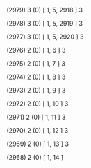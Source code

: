 (2979) 3 (0) [ 1, 5, 2918 ] 3 


(2978) 3 (0) [ 1, 5, 2919 ] 3 


(2977) 3 (0) [ 1, 5, 2920 ] 3 


(2976) 2 (0) [ 1, 6 ] 3 


(2975) 2 (0) [ 1, 7 ] 3 


(2974) 2 (0) [ 1, 8 ] 3 


(2973) 2 (0) [ 1, 9 ] 3 


(2972) 2 (0) [ 1, 10 ] 3 


(2971) 2 (0) [ 1, 11 ] 3 


(2970) 2 (0) [ 1, 12 ] 3 


(2969) 2 (0) [ 1, 13 ] 3 


(2968) 2 (0) [ 1, 14 ]  

